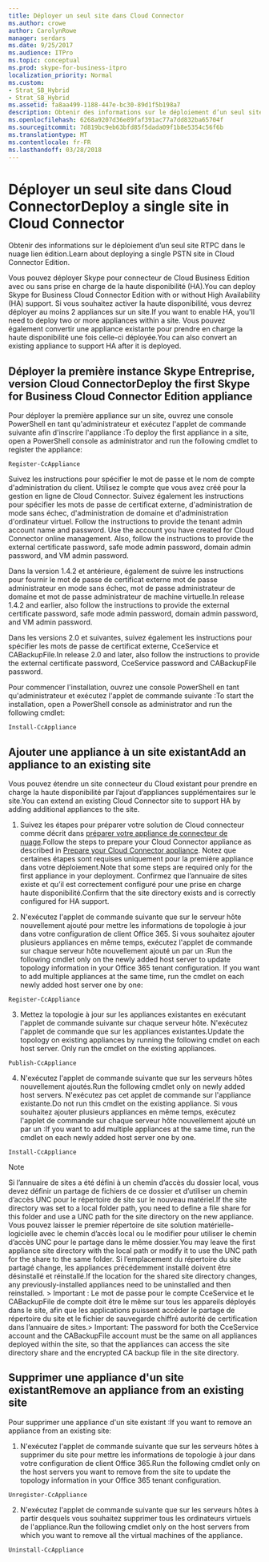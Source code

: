 ```yaml
---
title: Déployer un seul site dans Cloud Connector
ms.author: crowe
author: CarolynRowe
manager: serdars
ms.date: 9/25/2017
ms.audience: ITPro
ms.topic: conceptual
ms.prod: skype-for-business-itpro
localization_priority: Normal
ms.custom:
- Strat_SB_Hybrid
- Strat_SB_Hybrid
ms.assetid: fa8aa499-1188-447e-bc30-89d1f5b198a7
description: Obtenir des informations sur le déploiement d’un seul site RTPC dans le nuage lien édition.
ms.openlocfilehash: 6268a9207d36e89faf391ac77a7dd832ba65704f
ms.sourcegitcommit: 7d819bc9eb63bfd85f5dada09f1b8e5354c56f6b
ms.translationtype: MT
ms.contentlocale: fr-FR
ms.lasthandoff: 03/28/2018
---
```

# <a name="deploy-a-single-site-in-cloud-connector"></a><span data-ttu-id="fce3e-103">Déployer un seul site dans Cloud Connector</span><span class="sxs-lookup"><span data-stu-id="fce3e-103">Deploy a single site in Cloud Connector</span></span>
 
<span data-ttu-id="fce3e-104">Obtenir des informations sur le déploiement d’un seul site RTPC dans le nuage lien édition.</span><span class="sxs-lookup"><span data-stu-id="fce3e-104">Learn about deploying a single PSTN site in Cloud Connector Edition.</span></span>
  
<span data-ttu-id="fce3e-105">Vous pouvez déployer Skype pour connecteur de Cloud Business Edition avec ou sans prise en charge de la haute disponibilité (HA).</span><span class="sxs-lookup"><span data-stu-id="fce3e-105">You can deploy Skype for Business Cloud Connector Edition with or without High Availability (HA) support.</span></span> <span data-ttu-id="fce3e-106">Si vous souhaitez activer la haute disponibilité, vous devrez déployer au moins 2 appliances sur un site.</span><span class="sxs-lookup"><span data-stu-id="fce3e-106">If you want to enable HA, you'll need to deploy two or more appliances within a site.</span></span> <span data-ttu-id="fce3e-107">Vous pouvez également convertir une appliance existante pour prendre en charge la haute disponibilité une fois celle-ci déployée.</span><span class="sxs-lookup"><span data-stu-id="fce3e-107">You can also convert an existing appliance to support HA after it is deployed.</span></span>
  
## <a name="deploy-the-first-skype-for-business-cloud-connector-edition-appliance"></a><span data-ttu-id="fce3e-108">Déployer la première instance Skype Entreprise, version Cloud Connector</span><span class="sxs-lookup"><span data-stu-id="fce3e-108">Deploy the first Skype for Business Cloud Connector Edition appliance</span></span>

<span data-ttu-id="fce3e-109">Pour déployer la première appliance sur un site, ouvrez une console PowerShell en tant qu'administrateur et exécutez l'applet de commande suivante afin d'inscrire l'appliance :</span><span class="sxs-lookup"><span data-stu-id="fce3e-109">To deploy the first appliance in a site, open a PowerShell console as administrator and run the following cmdlet to register the appliance:</span></span>
  
```
Register-CcAppliance
```

<span data-ttu-id="fce3e-p102">Suivez les instructions pour spécifier le mot de passe et le nom de compte d'administration du client. Utilisez le compte que vous avez créé pour la gestion en ligne de Cloud Connector. Suivez également les instructions pour spécifier les mots de passe de certificat externe, d'administration de mode sans échec, d'administration de domaine et d'administration d'ordinateur virtuel. </span><span class="sxs-lookup"><span data-stu-id="fce3e-p102">Follow the instructions to provide the tenant admin account name and password. Use the account you have created for Cloud Connector online management. Also, follow the instructions to provide the external certificate password, safe mode admin password, domain admin password, and VM admin password.</span></span> 
  
<span data-ttu-id="fce3e-113">Dans la version 1.4.2 et antérieure, également de suivre les instructions pour fournir le mot de passe de certificat externe mot de passe administrateur en mode sans échec, mot de passe administrateur de domaine et mot de passe administrateur de machine virtuelle.</span><span class="sxs-lookup"><span data-stu-id="fce3e-113">In release 1.4.2 and earlier, also follow the instructions to provide the external certificate password, safe mode admin password, domain admin password, and VM admin password.</span></span> 
  
<span data-ttu-id="fce3e-114">Dans les versions 2.0 et suivantes, suivez également les instructions pour spécifier les mots de passe de certificat externe, CceService et CABackupFile.</span><span class="sxs-lookup"><span data-stu-id="fce3e-114">In release 2.0 and later, also follow the instructions to provide the external certificate password, CceService password and CABackupFile password.</span></span>
  
<span data-ttu-id="fce3e-115">Pour commencer l'installation, ouvrez une console PowerShell en tant qu'administrateur et exécutez l'applet de commande suivante :</span><span class="sxs-lookup"><span data-stu-id="fce3e-115">To start the installation, open a PowerShell console as administrator and run the following cmdlet:</span></span>
  
```
Install-CcAppliance
```

## <a name="add-an-appliance-to-an-existing-site"></a><span data-ttu-id="fce3e-116">Ajouter une appliance à un site existant</span><span class="sxs-lookup"><span data-stu-id="fce3e-116">Add an appliance to an existing site</span></span>

<span data-ttu-id="fce3e-117">Vous pouvez étendre un site connecteur du Cloud existant pour prendre en charge la haute disponibilité par l’ajout d’appliances supplémentaires sur le site.</span><span class="sxs-lookup"><span data-stu-id="fce3e-117">You can extend an existing Cloud Connector site to support HA by adding additional appliances to the site.</span></span> 
  
1. <span data-ttu-id="fce3e-118">Suivez les étapes pour préparer votre solution de Cloud connecteur comme décrit dans [préparer votre appliance de connecteur de nuage](prepare-your-cloud-connector-appliance.md).</span><span class="sxs-lookup"><span data-stu-id="fce3e-118">Follow the steps to prepare your Cloud Connector appliance as described in [Prepare your Cloud Connector appliance](prepare-your-cloud-connector-appliance.md).</span></span> <span data-ttu-id="fce3e-119">Notez que certaines étapes sont requises uniquement pour la première appliance dans votre déploiement.</span><span class="sxs-lookup"><span data-stu-id="fce3e-119">Note that some steps are required only for the first appliance in your deployment.</span></span> <span data-ttu-id="fce3e-120">Confirmez que l’annuaire de sites existe et qu’il est correctement configuré pour une prise en charge haute disponibilité.</span><span class="sxs-lookup"><span data-stu-id="fce3e-120">Confirm that the site directory exists and is correctly configured for HA support.</span></span>
    
2. <span data-ttu-id="fce3e-p104">N'exécutez l'applet de commande suivante que sur le serveur hôte nouvellement ajouté pour mettre les informations de topologie à jour dans votre configuration de client Office 365. Si vous souhaitez ajouter plusieurs appliances en même temps, exécutez l'applet de commande sur chaque serveur hôte nouvellement ajouté un par un :</span><span class="sxs-lookup"><span data-stu-id="fce3e-p104">Run the following cmdlet only on the newly added host server to update topology information in your Office 365 tenant configuration. If you want to add multiple appliances at the same time, run the cmdlet on each newly added host server one by one:</span></span>
    
  ```
  Register-CcAppliance
  ```

3. <span data-ttu-id="fce3e-p105">Mettez la topologie à jour sur les appliances existantes en exécutant l'applet de commande suivante sur chaque serveur hôte. N'exécutez l'applet de commande que sur les appliances existantes.</span><span class="sxs-lookup"><span data-stu-id="fce3e-p105">Update the topology on existing appliances by running the following cmdlet on each host server. Only run the cmdlet on the existing appliances.</span></span>
    
  ```
  Publish-CcAppliance
  ```

4. <span data-ttu-id="fce3e-125">N'exécutez l'applet de commande suivante que sur les serveurs hôtes nouvellement ajoutés.</span><span class="sxs-lookup"><span data-stu-id="fce3e-125">Run the following cmdlet only on newly added host servers.</span></span> <span data-ttu-id="fce3e-126">N'exécutez pas cet applet de commande sur l'appliance existante.</span><span class="sxs-lookup"><span data-stu-id="fce3e-126">Do not run this cmdlet on the existing appliance.</span></span> <span data-ttu-id="fce3e-127">Si vous souhaitez ajouter plusieurs appliances en même temps, exécutez l'applet de commande sur chaque serveur hôte nouvellement ajouté un par un :</span><span class="sxs-lookup"><span data-stu-id="fce3e-127">If you want to add multiple appliances at the same time, run the cmdlet on each newly added host server one by one.</span></span>
    
  ```
  Install-CcAppliance
  ```

> [!NOTE]
> <span data-ttu-id="fce3e-128">Si l’annuaire de sites a été défini à un chemin d’accès du dossier local, vous devez définir un partage de fichiers de ce dossier et d’utiliser un chemin d’accès UNC pour le répertoire de site sur le nouveau matériel.</span><span class="sxs-lookup"><span data-stu-id="fce3e-128">If the site directory was set to a local folder path, you need to define a file share for this folder and use a UNC path for the site directory on the new appliance.</span></span> <span data-ttu-id="fce3e-129">Vous pouvez laisser le premier répertoire de site solution matérielle-logicielle avec le chemin d’accès local ou le modifier pour utiliser le chemin d’accès UNC pour le partage dans le même dossier.</span><span class="sxs-lookup"><span data-stu-id="fce3e-129">You may leave the first appliance site directory with the local path or modify it to use the UNC path for the share to the same folder.</span></span> <span data-ttu-id="fce3e-130">Si l’emplacement du répertoire du site partagé change, les appliances précédemment installé doivent être désinstallé et réinstallé.</span><span class="sxs-lookup"><span data-stu-id="fce3e-130">If the location for the shared site directory changes, any previously-installed appliances need to be uninstalled and then reinstalled.</span></span> <span data-ttu-id="fce3e-131">> Important : Le mot de passe pour le compte CceService et le CABackupFile de compte doit être le même sur tous les appareils déployés dans le site, afin que les applications puissent accéder le partage de répertoire du site et le fichier de sauvegarde chiffré autorité de certification dans l’annuaire de sites.</span><span class="sxs-lookup"><span data-stu-id="fce3e-131">> Important: The password for both the CceService account and the CABackupFile account must be the same on all appliances deployed within the site, so that the appliances can access the site directory share and the encrypted CA backup file in the site directory.</span></span> 
  
## <a name="remove-an-appliance-from-an-existing-site"></a><span data-ttu-id="fce3e-132">Supprimer une appliance d'un site existant</span><span class="sxs-lookup"><span data-stu-id="fce3e-132">Remove an appliance from an existing site</span></span>

<span data-ttu-id="fce3e-133">Pour supprimer une appliance d'un site existant :</span><span class="sxs-lookup"><span data-stu-id="fce3e-133">If you want to remove an appliance from an existing site:</span></span>
  
1. <span data-ttu-id="fce3e-134">N'exécutez l'applet de commande suivante que sur les serveurs hôtes à supprimer du site pour mettre les informations de topologie à jour dans votre configuration de client Office 365.</span><span class="sxs-lookup"><span data-stu-id="fce3e-134">Run the following cmdlet only on the host servers you want to remove from the site to update the topology information in your Office 365 tenant configuration.</span></span>
    
  ```
  Unregister-CcAppliance
  ```

2. <span data-ttu-id="fce3e-135">N'exécutez l'applet de commande suivante que sur les serveurs hôtes à partir desquels vous souhaitez supprimer tous les ordinateurs virtuels de l'appliance.</span><span class="sxs-lookup"><span data-stu-id="fce3e-135">Run the following cmdlet only on the host servers from which you want to remove all the virtual machines of the appliance.</span></span>
    
  ```
  Uninstall-CcAppliance
  ```


